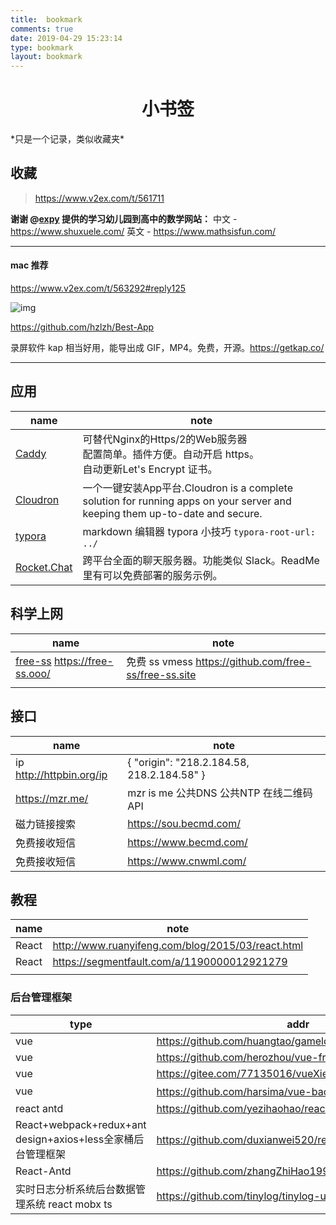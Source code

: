 ```yaml
---
title: 	bookmark
comments: true
date: 2019-04-29 15:23:14
type: bookmark
layout: bookmark
---
```


<h1>
    <center>小书签</center>
</h1>
*只是一个记录，类似收藏夹*



## 收藏

> <https://www.v2ex.com/t/561711>

**谢谢 @[expy](https://www.v2ex.com/member/expy) 提供的学习幼儿园到高中的数学网站：**
中文 - <https://www.shuxuele.com/>
英文 - <https://www.mathsisfun.com/>



----

#### mac 推荐

<https://www.v2ex.com/t/563292#reply125>

![img](images/mac.jpg)

<https://github.com/hzlzh/Best-App>

录屏软件 kap 相当好用，能导出成 GIF，MP4。免费，开源。<https://getkap.co/>



------



## 应用

| name                                                     | note                                                         |
| -------------------------------------------------------- | ------------------------------------------------------------ |
| [Caddy](https://caddyserver.com)                         | 可替代Nginx的Https/2的Web服务器<br /> 配置简单。插件方便。自动开启 https。<br />自动更新Let's Encrypt 证书。 |
| [Cloudron](https://cloudron.io/index.html)               | 一个一键安装App平台.Cloudron is a complete solution for running apps on your server and keeping them up-to-date and secure. |
| [typora](https://www.typora.io/)                         | markdown 编辑器  typora 小技巧 `typora-root-url: ../`        |
| [Rocket.Chat](https://github.com/RocketChat/Rocket.Chat) | 跨平台全面的聊天服务器。功能类似 Slack。ReadMe里有可以免费部署的服务示例。 |





## 科学上网

| name                                                     | note                                                    |
| -------------------------------------------------------- | ------------------------------------------------------- |
| [free-ss](https://free-ss.site/)  <https://free-ss.ooo/> | 免费 ss vmess <https://github.com/free-ss/free-ss.site> |
|                                                          |                                                         |

## 接口

| name                        | note                                         |
| --------------------------- | -------------------------------------------- |
| ip  <http://httpbin.org/ip> | {   "origin": "218.2.184.58, 218.2.184.58" } |
| <https://mzr.me/>           | mzr is me  公共DNS  公共NTP  在线二维码API   |
| 磁力链接搜索                | <https://sou.becmd.com/>                     |
| 免费接收短信                | <https://www.becmd.com/>                     |
| 免费接收短信                | <https://www.cnwml.com/>                     |



## 教程

| name  | note                                                |
| ----- | --------------------------------------------------- |
| React | <http://www.ruanyifeng.com/blog/2015/03/react.html> |
| React | <https://segmentfault.com/a/1190000012921279>       |
|       |                                                     |





### 后台管理框架

| type                                                        | addr                                                    |
| ----------------------------------------------------------- | ------------------------------------------------------- |
| vue                                                         | <https://github.com/huangtao/gameld-admin>              |
| vue                                                         | https://github.com/herozhou/vue-framework-wz            |
| vue                                                         | <https://gitee.com/77135016/vueXieDeGuanLiHouTaiMoBan>  |
| vue                                                         | <https://github.com/harsima/vue-backend>  推荐          |
| react antd                                                  | <https://github.com/yezihaohao/react-admin>             |
| React+webpack+redux+ant design+axios+less全家桶后台管理框架 | <https://github.com/duxianwei520/react>                 |
| React-Antd                                                  | <https://github.com/zhangZhiHao1996/react-admin-master> |
| 实时日志分析系统后台数据管理系统 react mobx  ts             | <https://github.com/tinylog/tinylog-ui>                 |



